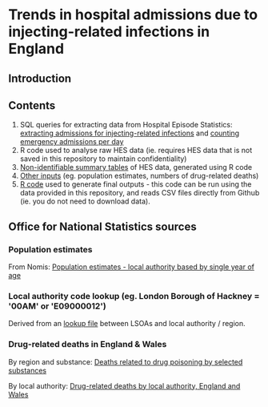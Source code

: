 # Trends in hospital admissions due to injecting-related infections in England

## Introduction

## Contents

1. SQL queries for extracting data from Hospital Episode Statistics: [extracting admissions for injecting-related infections](https://github.com/danlewer/irid_trends/blob/main/HES_query.sql) and [counting emergency admissions per day](https://github.com/danlewer/irid_trends/blob/main/HES_query_comparison_counts.sql)
2. R code used to analyse raw HES data (ie. requires HES data that is not saved in this repository to maintain confidentiality)
3. [Non-identifiable summary tables](https://github.com/danlewer/irid_trends/tree/main/summary_tables) of HES data, generated using R code
4. [Other inputs](https://github.com/danlewer/irid_trends/tree/main/input_data) (eg. population estimates, numbers of drug-related deaths)
5. [R code](https://github.com/danlewer/irid_trends/blob/main/final_outputs.R) used to generate final outputs - this code can be run using the data provided in this repository, and reads CSV files directly from Github (ie. you do not need to download data).

## Office for National Statistics sources

### Population estimates

From Nomis: [Population estimates - local authority based by single year of age](https://www.nomisweb.co.uk/datasets/pestsyoala) 

### Local authority code lookup (eg. London Borough of Hackney = '00AM' or 'E09000012')

Derived from an [lookup file](https://www.ons.gov.uk/file?uri=/census/2011census/consultationsusersandlocalpartners/censusadvisorygroups/censusgeneralcag/categorisationoflsoasfor2011censustcm77269651.xls) between LSOAs and local authority / region.

### Drug-related deaths in England & Wales

By region and substance: [Deaths related to drug poisoning by selected substances](https://www.ons.gov.uk/peoplepopulationandcommunity/birthsdeathsandmarriages/deaths/datasets/deathsrelatedtodrugpoisoningbyselectedsubstances)

By local authority: [Drug-related deaths by local authority, England and Wales](https://www.ons.gov.uk/peoplepopulationandcommunity/birthsdeathsandmarriages/deaths/datasets/drugmisusedeathsbylocalauthority)

